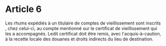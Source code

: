 # Article 6

Les rhums expédiés à un titulaire de comptes de vieillissement sont inscrits , chez celui-ci, au compte mentionné sur le certificat de vieillissement qui les a accompagnés. Ledit certificat doit être remis, avec l'acquis-à-caution, à la recette locale des douanes et droits indirects du lieu de destination.
